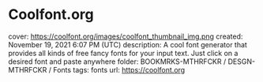 # Coolfont.org

cover: https://coolfont.org/images/coolfont_thumbnail_img.png
created: November 19, 2021 6:07 PM (UTC)
description: A cool font generator that provides all kinds of free fancy fonts for your input text. Just click on a desired font and paste anywhere
folder: BOOKMRKS-MTHRFCKR / DESGN-MTHRFCKR / Fonts
tags: fonts
url: https://coolfont.org